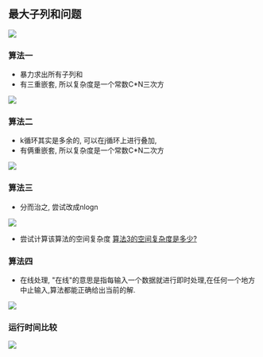 ## 最大子列和问题
![](http://qiniu.rearib.top/20191911/1114-8.png)

### 算法一
- 暴力求出所有子列和
- 有三重嵌套, 所以复杂度是一个常数C*N三次方

![](http://qiniu.rearib.top/20191911/1118-0.png)

### 算法二
- k循环其实是多余的, 可以在j循环上进行叠加, 
- 有俩重嵌套, 所以复杂度是一个常数C*N二次方

![](http://qiniu.rearib.top/20191911/1121-W.png)

### 算法三
- 分而治之, 尝试改成nlogn

![](http://qiniu.rearib.top/20191911/1128-f.png)

- 尝试计算该算法的空间复杂度
[算法3的空间复杂度是多少?](https://www.icourse163.org/learn/ZJU-93001?tid=1003997005#/learn/content?type=detail&id=1007588478&cid=1009151927)

### 算法四
- 在线处理, "在线"的意思是指每输入一个数据就进行即时处理,在任何一个地方中止输入,算法都能正确给出当前的解.

![](http://qiniu.rearib.top/20191911/1133-S.png)

### 运行时间比较
![](http://qiniu.rearib.top/20191911/1136-l.png)












